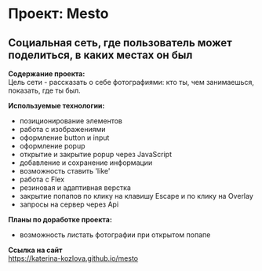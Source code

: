 # Проект: Mesto 
## Социальная сеть, где пользователь может поделиться, в каких местах он был 

**Содержание проекта:**  
Цель сети - рассказать о себе фотографиями: кто ты, чем занимаешься, показать, где ты был.

**Используемые технологии:**  
- позиционирование элементов   
- работа с изображениями   
- оформление button и input  
- оформление popup  
- открытие и закрытие popup через JavaScript  
- добавление и сохранение информации  
- возможность ставить 'like'  
- работа с Flex  
- резиновая и адаптивная верстка   
- закрытие попапов по клику на клавишу Escape и по клику на Overlay   
- запросы на сервер через Api

**Планы по доработке проекта:**   
- возможность листать фотографии при открытом попапе  

**Ссылка на сайт**  
https://katerina-kozlova.github.io/mesto